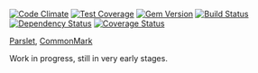 [![Code Climate](https://codeclimate.com/github/joelmeyerhamme/commonmark_parslet/badges/gpa.svg)](https://codeclimate.com/github/joelmeyerhamme/commonmark_parslet) [![Test Coverage](https://codeclimate.com/github/joelmeyerhamme/commonmark_parslet/badges/coverage.svg)](https://codeclimate.com/github/joelmeyerhamme/commonmark_parslet) [![Gem Version](https://badge.fury.io/rb/commonmark_parslet.png)](https://rubygems.org/gems/commonmark_parslet) [![Build Status](https://travis-ci.org/joelmeyerhamme/commonmark_parslet.png)](https://travis-ci.org/joelmeyerhamme/commonmark_parslet) [![Dependency Status](https://gemnasium.com/joelmeyerhamme/commonmark_parslet.png)](https://gemnasium.com/joelmeyerhamme/commonmark_parslet) [![Coverage Status](https://coveralls.io/repos/joelmeyerhamme/commonmark_parslet/badge.png?branch=master)](https://coveralls.io/r/joelmeyerhamme/commonmark_parslet)

[Parslet](http://kschiess.github.com/parslet), [CommonMark](http://commonmark.org/)

Work in progress, still in very early stages.
